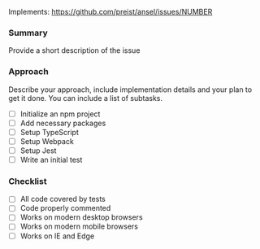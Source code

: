 Implements: https://github.com/preist/ansel/issues/NUMBER

### Summary
Provide a short description of the issue

### Approach
Describe your approach, include implementation details and your plan to get it
done. You can include a list of subtasks.

- [ ] Initialize an npm project
- [ ] Add necessary packages
- [ ] Setup TypeScript
- [ ] Setup Webpack
- [ ] Setup Jest
- [ ] Write an initial test

### Checklist
- [ ] All code covered by tests
- [ ] Code properly commented
- [ ] Works on modern desktop browsers
- [ ] Works on modern mobile browsers
- [ ] Works on IE and Edge